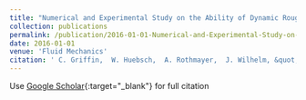 ```yaml
---
title: "Numerical and Experimental Study on the Ability of Dynamic Roughness to Alter the Development of a Leading Edge Vortex"
collection: publications
permalink: /publication/2016-01-01-Numerical-and-Experimental-Study-on-the-Ability-of-Dynamic-Roughness-to-Alter-the-Development-of-a-Leading-Edge-Vortex
date: 2016-01-01
venue: 'Fluid Mechanics'
citation: ' C. Griffin,  W. Huebsch,  A. Rothmayer,  J. Wilhelm, &quot;Numerical and Experimental Study on the Ability of Dynamic Roughness to Alter the Development of a Leading Edge Vortex.&quot; Fluid Mechanics, 2016.'
---
```

Use [Google Scholar](https://scholar.google.com/scholar?q=Numerical+and+Experimental+Study+on+the+Ability+of+Dynamic+Roughness+to+Alter+the+Development+of+a+Leading+Edge+Vortex){:target="_blank"} for full citation